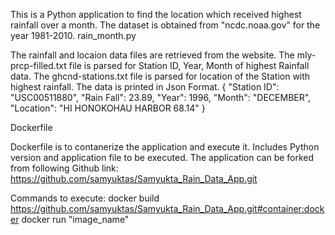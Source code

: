 This is a Python application to find the location which received highest rainfall over a month.
The dataset is obtained from "ncdc.noaa.gov" for the year 1981-2010.
rain_month.py

The rainfall and locaion data files are retrieved from the website.
The mly-prcp-filled.txt file is parsed for Station ID, Year, Month of highest Rainfall data.
The ghcnd-stations.txt file is parsed for location of the Station with highest rainfall.
The data is printed in Json Format.
{ "Station ID": "USC00511880", "Rain Fall": 23.89, "Year": 1996, "Month": "DECEMBER", "Location": "HI HONOKOHAU HARBOR 68.14" }

Dockerfile

Dockerfile is to contanerize the application and execute it.
Includes Python version and application file to be executed.
The application can be forked from following Github link: https://github.com/samyuktas/Samyukta_Rain_Data_App.git

Commands to execute: docker build https://github.com/samyuktas/Samyukta_Rain_Data_App.git#container:docker docker run "image_name"
